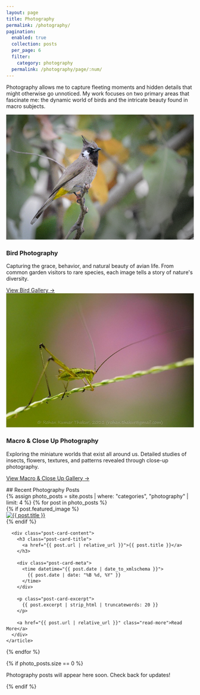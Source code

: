 ```yaml
---
layout: page
title: Photography
permalink: /photography/
pagination:
  enabled: true
  collection: posts
  per_page: 6
  filter:
    category: photography
  permalink: /photography/page/:num/
---
```


Photography allows me to capture fleeting moments and hidden details that might otherwise go unnoticed. My work focuses on two primary areas that fascinate me: the dynamic world of birds and the intricate beauty found in macro subjects.

<div class="card-grid mt-5">
  <div class="card">
    <div class="card-image">
      <img src="/assets/images/photography/birds-preview.jpg" alt="Bird Photography" loading="lazy">
    </div>
    <div class="card-content">
      <h3 class="card-title">Bird Photography</h3>
      <p class="card-description">
        Capturing the grace, behavior, and natural beauty of avian life. From common garden visitors to rare species, each image tells a story of nature's diversity.
      </p>
      <a href="/photography/birds/" class="card-link">View Bird Gallery →</a>
    </div>
  </div>

  <div class="card">
    <div class="card-image">
      <img src="/assets/images/photography/macro-preview.jpg" alt="Macro & Close Up Photography" loading="lazy">
    </div>
    <div class="card-content">
      <h3 class="card-title">Macro & Close Up Photography</h3>
      <p class="card-description">
        Exploring the miniature worlds that exist all around us. Detailed studies of insects, flowers, textures, and patterns revealed through close-up photography.
      </p>
      <a href="/photography/macro/" class="card-link">View Macro & Close Up Gallery →</a>
    </div>
  </div>
</div>

<p></p>
## Recent Photography Posts

<div class="posts-grid">
  {% assign photo_posts = site.posts | where: "categories", "photography" | limit: 4 %}
  {% for post in photo_posts %}
    <article class="post-card">
      {% if post.featured_image %}
      <div class="post-card-image">
        <a href="{{ post.url | relative_url }}">
          <img src="{{ post.featured_image | relative_url }}" alt="{{ post.title }}" loading="lazy">
        </a>
      </div>
      {% endif %}

      <div class="post-card-content">
        <h3 class="post-card-title">
          <a href="{{ post.url | relative_url }}">{{ post.title }}</a>
        </h3>

        <div class="post-card-meta">
          <time datetime="{{ post.date | date_to_xmlschema }}">
            {{ post.date | date: "%B %d, %Y" }}
          </time>
        </div>

        <p class="post-card-excerpt">
          {{ post.excerpt | strip_html | truncatewords: 20 }}
        </p>

        <a href="{{ post.url | relative_url }}" class="read-more">Read More</a>
      </div>
    </article>
  {% endfor %}
</div>

{% if photo_posts.size == 0 %}
<p class="text-center">Photography posts will appear here soon. Check back for updates!</p>
{% endif %}

